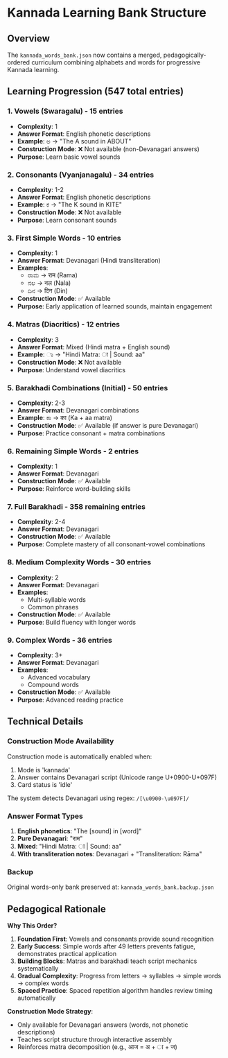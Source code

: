 # Kannada Learning Bank Structure

## Overview
The `kannada_words_bank.json` now contains a merged, pedagogically-ordered curriculum combining alphabets and words for progressive Kannada learning.

## Learning Progression (547 total entries)

### 1. **Vowels (Swaragalu)** - 15 entries
- **Complexity**: 1
- **Answer Format**: English phonetic descriptions
- **Example**: ಅ → "The A sound in ABOUT"
- **Construction Mode**: ❌ Not available (non-Devanagari answers)
- **Purpose**: Learn basic vowel sounds

### 2. **Consonants (Vyanjanagalu)** - 34 entries  
- **Complexity**: 1-2
- **Answer Format**: English phonetic descriptions
- **Example**: ಕ → "The K sound in KITE"
- **Construction Mode**: ❌ Not available
- **Purpose**: Learn consonant sounds

### 3. **First Simple Words** - 10 entries
- **Complexity**: 1
- **Answer Format**: Devanagari (Hindi transliteration)
- **Examples**: 
  - ರಾಮ → राम (Rama)
  - ನಲ → नल (Nala)
  - ದಿನ → दिन (Din)
- **Construction Mode**: ✅ Available
- **Purpose**: Early application of learned sounds, maintain engagement

### 4. **Matras (Diacritics)** - 12 entries
- **Complexity**: 3
- **Answer Format**: Mixed (Hindi matra + English sound)
- **Example**: ಾ → "Hindi Matra: ा | Sound: aa"
- **Construction Mode**: ❌ Not available
- **Purpose**: Understand vowel diacritics

### 5. **Barakhadi Combinations (Initial)** - 50 entries
- **Complexity**: 2-3
- **Answer Format**: Devanagari combinations
- **Example**: ಕಾ → का (Ka + aa matra)
- **Construction Mode**: ✅ Available (if answer is pure Devanagari)
- **Purpose**: Practice consonant + matra combinations

### 6. **Remaining Simple Words** - 2 entries
- **Complexity**: 1
- **Answer Format**: Devanagari
- **Construction Mode**: ✅ Available
- **Purpose**: Reinforce word-building skills

### 7. **Full Barakhadi** - 358 remaining entries
- **Complexity**: 2-4
- **Answer Format**: Devanagari
- **Construction Mode**: ✅ Available
- **Purpose**: Complete mastery of all consonant-vowel combinations

### 8. **Medium Complexity Words** - 30 entries
- **Complexity**: 2
- **Answer Format**: Devanagari
- **Examples**:
  - Multi-syllable words
  - Common phrases
- **Construction Mode**: ✅ Available
- **Purpose**: Build fluency with longer words

### 9. **Complex Words** - 36 entries
- **Complexity**: 3+
- **Answer Format**: Devanagari
- **Examples**:
  - Advanced vocabulary
  - Compound words
- **Construction Mode**: ✅ Available
- **Purpose**: Advanced reading practice

## Technical Details

### Construction Mode Availability
Construction mode is automatically enabled when:
1. Mode is 'kannada'
2. Answer contains Devanagari script (Unicode range U+0900-U+097F)
3. Card status is 'idle'

The system detects Devanagari using regex: `/[\u0900-\u097F]/`

### Answer Format Types
1. **English phonetics**: "The [sound] in [word]"
2. **Pure Devanagari**: "राम"
3. **Mixed**: "Hindi Matra: ा | Sound: aa"
4. **With transliteration notes**: Devanagari + "Transliteration: Rāma"

### Backup
Original words-only bank preserved at: `kannada_words_bank.backup.json`

## Pedagogical Rationale

**Why This Order?**
1. **Foundation First**: Vowels and consonants provide sound recognition
2. **Early Success**: Simple words after 49 letters prevents fatigue, demonstrates practical application
3. **Building Blocks**: Matras and barakhadi teach script mechanics systematically  
4. **Gradual Complexity**: Progress from letters → syllables → simple words → complex words
5. **Spaced Practice**: Spaced repetition algorithm handles review timing automatically

**Construction Mode Strategy**:
- Only available for Devanagari answers (words, not phonetic descriptions)
- Teaches script structure through interactive assembly
- Reinforces matra decomposition (e.g., आज = अ + ा + ज)
